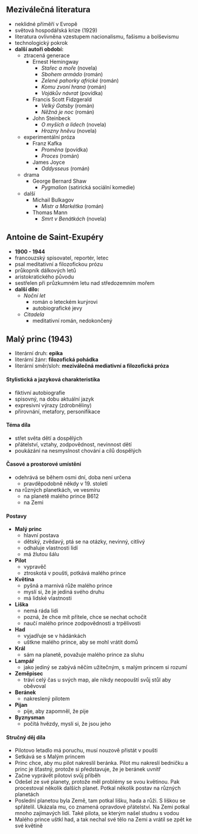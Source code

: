 
## Meziválečná literatura 
- neklidné příměří v Evropě
- světová hospodářská krize (1929)
- literatura ovlivněna vzestupem nacionalismu, fašismu a bolševismu
- technologický pokrok
- **další autoři období:**
	- ztracená generace
		- Ernest Hemingway
			- *Stařec a moře* (novela)
			- *Sbohem armádo* (román)
			- *Zelené pahorky africké* (román)
			- *Komu zvoní hrana* (román)
			- *Vojákův návrat* (povídka)
		- Francis Scott Fidzgerald 
			- *Velký Gatsby* (román)
			- *Něžná je noc* (román)
		- John Steinbeck
			- *O myších a lidech* (novela)
			- *Hrozny hněvu* (novela)
	- experimentální próza
		- Franz Kafka
			- *Proměna* (povídka)
			- *Proces* (román)
		- James Joyce
			- *Oddysseus* (román) 
	- drama
		- George Bernard Shaw
			- *Pygmalion* (satirická sociální komedie)
	- další
		- Michail Bulkagov
			- *Mistr a Markétka* (román)
		- Thomas Mann
			- *Smrt v Benátkách* (novela)

## Antoine de Saint-Exupéry
- **1900 - 1944**
- francouzský spisovatel, reportér, letec
- psal meditativní a filozofickou prózu
- průkopník dálkových letů
- aristokratického původu
- sestřelen při průzkumném letu nad středozemním mořem
- **další dílo:**
	- *Noční let*
		- román o leteckém kurýrovi
		- autobiografické jevy
	- *Citadela*
		- meditativní román, nedokončený

## Malý princ (1943)
- literární druh: **epika**
- literární žánr: **filozofická pohádka**
- literární směr/sloh: **meziválečná mediativní a filozofická próza**

#### Stylistická a jazyková charakteristika
- fiktivní autobiografie
- spisovný, na dobu aktuální jazyk
- expresivní výrazy (zdrobněliny)
- přirovnání, metafory, personifikace

#### Téma díla
- střet světa dětí a dospělých
- přátelství, vztahy, zodpovědnost, nevinnost dětí
- poukázání na nesmyslnost chování a cílů dospělých

#### Časové a prostorové umístění
- odehrává se během osmi dní, doba není určena
	- pravděpodobně někdy v 19. století
- na různých planetkách, ve vesmíru
	- na planetě malého prince B612
	- na Zemi

#### Postavy
- **Malý princ**
	- hlavní postava
	- dětský, zvědavý, ptá se na otázky, nevinný, citlivý
	- odhaluje vlastnosti lidí
	- má žlutou šálu
- **Pilot**
	- vypravěč
	- ztroskotá v poušti, potkává malého prince
- **Květina**
	- pyšná a marnivá růže malého prince
	- myslí si, že je jediná svého druhu
	- má lidské vlastnosti
- **Liška**
	- nemá ráda lidi
	- pozná, že chce mít přítele, chce se nechat ochočit
	- naučí malého prince zodpovědnosti a trpělivosti
- **Had**
	- vyjadřuje se v hádánkách
	- uštkne malého prince, aby se mohl vrátit domů
- **Král**
	- sám na planetě, považuje malého prince za sluhu
- **Lampář**
	- jako jediný se zabývá něčím užitečným, s malým princem si rozumí
- **Zeměpisec**
	- tráví celý čas u svých map, ale nikdy neopouští svůj stůl aby oběvoval
- **Beránek**
	- nakreslený pilotem
- **Pijan**
	- pije, aby zapomněl, že pije
- **Byznysman**
	- počítá hvězdy, myslí si, že jsou jeho

#### Stručný děj díla
- Pilotovo letadlo má poruchu, musí nouzově přistát v poušti
- Setkává se s Malým princem
- Princ chce, aby mu pilot nakreslil beránka. Pilot mu nakreslí bedničku a princ je šťastný, protože si představuje, že je beránek uvnitř
- Začne vyprávět pilotovi svůj příběh
- Odešel ze své planety, protože měl problémy se svou květinou. Pak procestoval několik dalších planet. Potkal několik postav na různých planetách
- Poslední planetou byla Země, tam potkal lišku, hada a růži. S liškou se spřátelil. Ukázala mu, co znamená opravdové přátelství. Na Zemi potkal mnoho zajímavých lidí. Také pilota, se kterým našel studnu s vodou
- Malého prince uštkl had, a tak nechal své tělo na Zemi a vrátil se zpět ke své květině